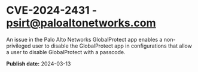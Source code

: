 # CVE-2024-2431 - psirt@paloaltonetworks.com

An issue in the Palo Alto Networks GlobalProtect app enables a non-privileged user to disable the GlobalProtect app in configurations that allow a user to disable GlobalProtect with a passcode.

**Publish date:** 2024-03-13
